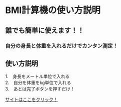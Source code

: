 # BMI計算機の使い方説明
## 誰でも簡単に使えます！！
### 自分の身長と体重を入れるだけでカンタン測定！

## 使い方説明

1.　身長をメートル単位で入れる  
2.　自分を体重をkg単位で入れる  
3.　あとは完了ボタンを押すだけ！  

[サイトはここをクリック！](https://github.com/Yamamoto0818/command-nsyu)
